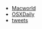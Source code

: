 * [Macworld](http://www.macworld.com/article/160936/2011/07/vitunes.html)
* [OSXDaily](http://osxdaily.com/2011/07/05/command-line-tunes-player-vitunes/)
* [tweets](http://twitter.com/#!/search/vitunes)
